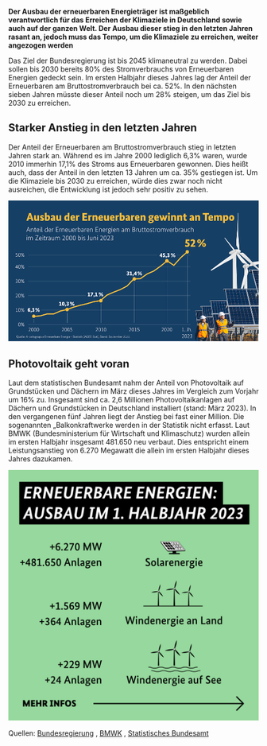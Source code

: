 **Der Ausbau der erneuerbaren Energieträger ist maßgeblich verantwortlich für das Erreichen der Klimaziele in Deutschland sowie auch auf der ganzen Welt. Der Ausbau dieser stieg in den letzten Jahren rasant an, jedoch muss das Tempo, um die Klimaziele zu erreichen, weiter angezogen werden**

Das Ziel der Bundesregierung ist bis 2045 klimaneutral zu werden. Dabei sollen bis 2030 bereits 80% des Stromverbrauchs von Erneuerbaren Energien gedeckt sein. Im ersten Halbjahr dieses Jahres lag der Anteil der Erneuerbaren am Bruttostromverbrauch bei ca. 52%. In den nächsten sieben Jahren müsste dieser Anteil noch um 28% steigen, um das Ziel bis 2030 zu erreichen.

## Starker An&shy;stieg in den letzten Jahren

Der Anteil der Erneuerbaren am Bruttostromverbrauch stieg in letzten Jahren stark an.  Während es im Jahre 2000 lediglich 6,3% waren, wurde 2010 immerhin 17,1% des Stroms aus Erneuerbaren gewonnen. Dies heißt auch, dass der Anteil in den letzten 13 Jahren um ca. 35% gestiegen ist. 
Um die Klimaziele bis 2030 zu erreichen, würde dies zwar noch nicht ausreichen, die Entwicklung ist jedoch sehr positiv zu sehen.

![Ausbau der Erneuerbaren Energien seit 2000](/assets/images/ausbau-der-erneuerbaren-seit-2000.png)

## Photo&shy;voltaik geht voran

Laut dem statistischen Bundesamt nahm der Anteil von Photovoltaik auf Grundstücken und Dächern im März dieses Jahres im Vergleich zum Vorjahr um 16% zu. Insgesamt sind ca. 2,6 Millionen Photovoltaikanlagen auf Dächern und Grundstücken in Deutschland installiert (stand: März 2023). In den vergangenen fünf Jahren liegt der Anstieg bei fast einer Million. Die sogenannten „Balkonkraftwerke werden in der Statistik nicht erfasst. 
Laut BMWK (Bundesministerium für Wirtschaft und Klimaschutz) wurden allein im ersten Halbjahr insgesamt 481.650 neu verbaut. Dies entspricht einem Leistungsanstieg von 6.270 Megawatt die allein im ersten Halbjahr dieses Jahres dazukamen. 

![Ausbau der Solarenergie im ersten Halbjahr dieses Jahres](/assets/images/ausbau-der-solarenergie-dieses-jahr.png)

Quellen: [Bundesregierung](https://www.bundesregierung.de/breg-de/schwerpunkte/klimaschutz/faq-energiewende-2067498) , [BMWK](https://www.bmwk.de/Redaktion/DE/Dossier/erneuerbare-energien.html) , [Statistisches Bundesamt](https://www.destatis.de/DE/Presse/Pressemitteilungen/Zahl-der-Woche/2023/PD23_25_p002.html)
 
